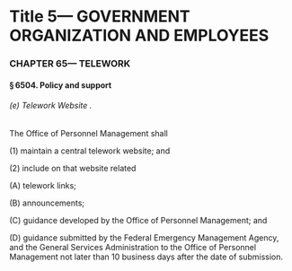 
# Title 5— GOVERNMENT ORGANIZATION AND EMPLOYEES
### CHAPTER 65— TELEWORK
#### § 6504. Policy and support
###### (e) Telework Website .

The Office of Personnel Management shall

(1) maintain a central telework website; and

(2) include on that website related

(A) telework links;

(B) announcements;

(C) guidance developed by the Office of Personnel Management; and

(D) guidance submitted by the Federal Emergency Management Agency, and the General Services Administration to the Office of Personnel Management not later than 10 business days after the date of submission.
